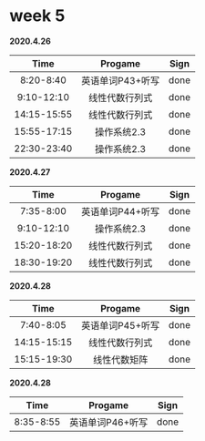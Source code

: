 # week 5

**2020.4.26**

Time|Progame|Sign
:-----:|:-----:|:-----:|
8:20-8:40|英语单词P43+听写|done
9:10-12:10|线性代数行列式|done
14:15-15:55|线性代数行列式|done
15:55-17:15|操作系统2.3|done
22:30-23:40|操作系统2.3|done

**2020.4.27**

Time|Progame|Sign
:-----:|:-----:|:-----:|
7:35-8:00|英语单词P44+听写|done
9:10-12:10|操作系统2.3|done
15:20-18:20|线性代数行列式|done
18:30-19:20|线性代数行列式|done

**2020.4.28**

Time|Progame|Sign
:-----:|:-----:|:-----:|
7:40-8:05|英语单词P45+听写|done
14:15-15:15|线性代数行列式|done
15:15-19:30|线性代数矩阵|done

**2020.4.28**

Time|Progame|Sign
:-----:|:-----:|:-----:|
8:35-8:55|英语单词P46+听写|done
